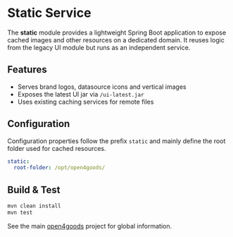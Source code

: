 # Static Service

The **static** module provides a lightweight Spring Boot application to expose
cached images and other resources on a dedicated domain. It reuses logic from the
legacy UI module but runs as an independent service.

## Features
- Serves brand logos, datasource icons and vertical images
- Exposes the latest UI jar via `/ui-latest.jar`
- Uses existing caching services for remote files

## Configuration
Configuration properties follow the prefix `static` and mainly define the root
folder used for cached resources.

```yaml
static:
  root-folder: /opt/open4goods/
```

## Build & Test
```bash
mvn clean install
mvn test
```

See the main [open4goods](../README.md) project for global information.

